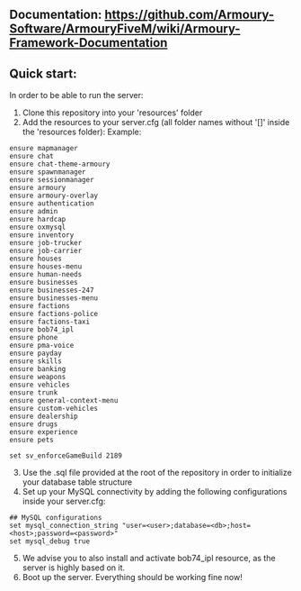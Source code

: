 ## Documentation: https://github.com/Armoury-Software/ArmouryFiveM/wiki/Armoury-Framework-Documentation

## Quick start:

In order to be able to run the server:

1. Clone this repository into your 'resources' folder
2. Add the resources to your server.cfg (all folder names without '[]' inside the 'resources folder):
Example:
```
ensure mapmanager
ensure chat
ensure chat-theme-armoury
ensure spawnmanager
ensure sessionmanager
ensure armoury
ensure armoury-overlay
ensure authentication
ensure admin
ensure hardcap
ensure oxmysql
ensure inventory
ensure job-trucker
ensure job-carrier
ensure houses
ensure houses-menu
ensure human-needs
ensure businesses
ensure businesses-247
ensure businesses-menu
ensure factions
ensure factions-police
ensure factions-taxi
ensure bob74_ipl
ensure phone
ensure pma-voice
ensure payday
ensure skills
ensure banking
ensure weapons
ensure vehicles
ensure trunk
ensure general-context-menu
ensure custom-vehicles
ensure dealership
ensure drugs
ensure experience
ensure pets

set sv_enforceGameBuild 2189
```
3. Use the .sql file provided at the root of the repository in order to initialize your database table structure
4. Set up your MySQL connectivity by adding the following configurations inside your server.cfg:
```
## MySQL configurations
set mysql_connection_string "user=<user>;database=<db>;host=<host>;password=<password>"
set mysql_debug true
```
5. We advise you to also install and activate bob74_ipl resource, as the server is highly based on it.
6. Boot up the server. Everything should be working fine now!
